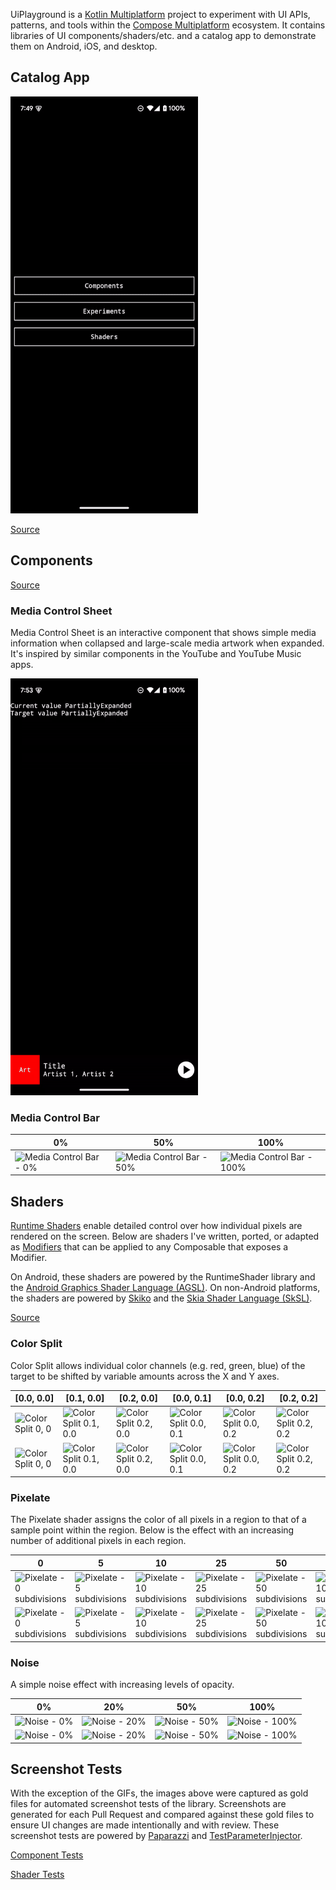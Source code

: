 UiPlayground is a [Kotlin Multiplatform](https://kotlinlang.org/docs/multiplatform.html) project to experiment with UI APIs, patterns, and tools within the [Compose Multiplatform](https://www.jetbrains.com/compose-multiplatform) ecosystem. It contains libraries of UI components/shaders/etc. and a catalog app to demonstrate them on Android, iOS, and desktop.

## Catalog App

![Media Control Sheet demo](docs/assets/app-demo-dark.gif)

[Source](app/src)

## Components

[Source](components/src)

### Media Control Sheet

Media Control Sheet is an interactive component that shows simple media information when collapsed and large-scale media artwork when expanded. It's inspired by similar components in the YouTube and YouTube Music apps.

![Media Control Sheet demo](docs/assets/mediacontrolsheet-demo-dark.gif)

### Media Control Bar

| 0% | 50% | 100% |
| -- | --- | ---- |
| ![Media Control Bar - 0%](https://media.githubusercontent.com/media/alexrdclement/UiPlayground/main/components/src/test/snapshots/images/com.alexrdclement.uiplayground.components_MediaControlBarTest_mediaControlBar[progress=0.0].png?raw=true) | ![Media Control Bar - 50%](<https://media.githubusercontent.com/media/alexrdclement/UiPlayground/main/components/src/test/snapshots/images/com.alexrdclement.uiplayground.components_MediaControlBarTest_mediaControlBar[progress=0.5].png?raw=true>) | ![Media Control Bar - 100%](<https://media.githubusercontent.com/media/alexrdclement/UiPlayground/main/components/src/test/snapshots/images/com.alexrdclement.uiplayground.components_MediaControlBarTest_mediaControlBar[progress=1.0].png?raw=true>) |

## Shaders

[Runtime Shaders](https://developer.android.com/reference/android/graphics/RuntimeShader) enable detailed control over how individual pixels are rendered on the screen. Below are shaders I've written, ported, or adapted as [Modifiers](https://developer.android.com/jetpack/compose/modifiers) that can be applied to any Composable that exposes a Modifier.

On Android, these shaders are powered by the RuntimeShader library and the [Android Graphics Shader Language (AGSL)](https://developer.android.com/develop/ui/views/graphics/agsl). On non-Android platforms, the shaders are powered by [Skiko](https://github.com/JetBrains/skiko) and the [Skia Shader Language (SkSL)](https://skia.org/docs/user/sksl/).

[Source](shaders/src)

### Color Split

Color Split allows individual color channels (e.g. red, green, blue) of the target to be shifted by variable amounts across the X and Y axes.

| [0.0, 0.0] | [0.1, 0.0] | [0.2, 0.0] | [0.0, 0.1] | [0.0, 0.2] | [0.2, 0.2] |
| ---------- | ---------- | ---------- | ---------- | ---------- | ---------- |
| ![Color Split 0, 0](<https://media.githubusercontent.com/media/alexrdclement/UiPlayground/main/shaders/src/test/snapshots/images/com.alexrdclement.uiplayground.shaders_ColorSplitTest_whiteCircle[(0.0,_0.0)].png?raw=true>) | ![Color Split 0.1, 0.0](<https://media.githubusercontent.com/media/alexrdclement/UiPlayground/main/shaders/src/test/snapshots/images/com.alexrdclement.uiplayground.shaders_ColorSplitTest_whiteCircle[(0.1,_0.0)].png?raw=true>) | ![Color Split 0.2, 0.0](<https://media.githubusercontent.com/media/alexrdclement/UiPlayground/main/shaders/src/test/snapshots/images/com.alexrdclement.uiplayground.shaders_ColorSplitTest_whiteCircle[(0.2,_0.0)].png?raw=true>) | ![Color Split 0.0, 0.1](<https://media.githubusercontent.com/media/alexrdclement/UiPlayground/main/shaders/src/test/snapshots/images/com.alexrdclement.uiplayground.shaders_ColorSplitTest_whiteCircle[(0.0,_0.1)].png?raw=true>) | ![Color Split 0.0, 0.2](<https://media.githubusercontent.com/media/alexrdclement/UiPlayground/main/shaders/src/test/snapshots/images/com.alexrdclement.uiplayground.shaders_ColorSplitTest_whiteCircle[(0.0,_0.2)].png?raw=true>) | ![Color Split 0.2, 0.2](<https://media.githubusercontent.com/media/alexrdclement/UiPlayground/main/shaders/src/test/snapshots/images/com.alexrdclement.uiplayground.shaders_ColorSplitTest_whiteCircle[(0.2,_0.2)].png?raw=true>) |
| ![Color Split 0, 0](<https://media.githubusercontent.com/media/alexrdclement/UiPlayground/main/shaders/src/test/snapshots/images/com.alexrdclement.uiplayground.shaders_ColorSplitTest_blackCircle[(0.0,_0.0)].png?raw=true>) | ![Color Split 0.1, 0.0](<https://media.githubusercontent.com/media/alexrdclement/UiPlayground/main/shaders/src/test/snapshots/images/com.alexrdclement.uiplayground.shaders_ColorSplitTest_blackCircle[(0.1,_0.0)].png?raw=true>) | ![Color Split 0.2, 0.0](<https://media.githubusercontent.com/media/alexrdclement/UiPlayground/main/shaders/src/test/snapshots/images/com.alexrdclement.uiplayground.shaders_ColorSplitTest_blackCircle[(0.2,_0.0)].png?raw=true>) | ![Color Split 0.0, 0.1](<https://media.githubusercontent.com/media/alexrdclement/UiPlayground/main/shaders/src/test/snapshots/images/com.alexrdclement.uiplayground.shaders_ColorSplitTest_blackCircle[(0.0,_0.1)].png?raw=true>) | ![Color Split 0.0, 0.2](<https://media.githubusercontent.com/media/alexrdclement/UiPlayground/main/shaders/src/test/snapshots/images/com.alexrdclement.uiplayground.shaders_ColorSplitTest_blackCircle[(0.0,_0.2)].png?raw=true>) | ![Color Split 0.2, 0.2](<https://media.githubusercontent.com/media/alexrdclement/UiPlayground/main/shaders/src/test/snapshots/images/com.alexrdclement.uiplayground.shaders_ColorSplitTest_blackCircle[(0.2,_0.2)].png?raw=true>) |

### Pixelate

The Pixelate shader assigns the color of all pixels in a region to that of a sample point within the region. Below is the effect with an increasing number of additional pixels in each region.

| 0 | 5 | 10 | 25 | 50 | 100 |
| - | - | -- | -- | -- | --- |
| ![Pixelate - 0 subdivisions](https://media.githubusercontent.com/media/alexrdclement/UiPlayground/main/shaders/src/test/snapshots/images/com.alexrdclement.uiplayground.shaders_PixelateTest_whiteCircle[subdivisions=0].png?raw=true) | ![Pixelate - 5 subdivisions](https://media.githubusercontent.com/media/alexrdclement/UiPlayground/main/shaders/src/test/snapshots/images/com.alexrdclement.uiplayground.shaders_PixelateTest_whiteCircle[subdivisions=5].png?raw=true) | ![Pixelate - 10 subdivisions](https://media.githubusercontent.com/media/alexrdclement/UiPlayground/main/shaders/src/test/snapshots/images/com.alexrdclement.uiplayground.shaders_PixelateTest_whiteCircle[subdivisions=10].png?raw=true) | ![Pixelate - 25 subdivisions](https://media.githubusercontent.com/media/alexrdclement/UiPlayground/main/shaders/src/test/snapshots/images/com.alexrdclement.uiplayground.shaders_PixelateTest_whiteCircle[subdivisions=25].png?raw=true) | ![Pixelate - 50 subdivisions](https://media.githubusercontent.com/media/alexrdclement/UiPlayground/main/shaders/src/test/snapshots/images/com.alexrdclement.uiplayground.shaders_PixelateTest_whiteCircle[subdivisions=50].png?raw=true) | ![Pixelate - 100 subdivisions](https://media.githubusercontent.com/media/alexrdclement/UiPlayground/main/shaders/src/test/snapshots/images/com.alexrdclement.uiplayground.shaders_PixelateTest_whiteCircle[subdivisions=100].png?raw=true) |
| ![Pixelate - 0 subdivisions](https://media.githubusercontent.com/media/alexrdclement/UiPlayground/main/shaders/src/test/snapshots/images/com.alexrdclement.uiplayground.shaders_PixelateTest_blackCircle[subdivisions=0].png?raw=true) | ![Pixelate - 5 subdivisions](https://media.githubusercontent.com/media/alexrdclement/UiPlayground/main/shaders/src/test/snapshots/images/com.alexrdclement.uiplayground.shaders_PixelateTest_blackCircle[subdivisions=5].png?raw=true) | ![Pixelate - 10 subdivisions](https://media.githubusercontent.com/media/alexrdclement/UiPlayground/main/shaders/src/test/snapshots/images/com.alexrdclement.uiplayground.shaders_PixelateTest_blackCircle[subdivisions=10].png?raw=true) | ![Pixelate - 25 subdivisions](https://media.githubusercontent.com/media/alexrdclement/UiPlayground/main/shaders/src/test/snapshots/images/com.alexrdclement.uiplayground.shaders_PixelateTest_blackCircle[subdivisions=25].png?raw=true) | ![Pixelate - 50 subdivisions](https://media.githubusercontent.com/media/alexrdclement/UiPlayground/main/shaders/src/test/snapshots/images/com.alexrdclement.uiplayground.shaders_PixelateTest_blackCircle[subdivisions=50].png?raw=true) | ![Pixelate - 100 subdivisions](https://media.githubusercontent.com/media/alexrdclement/UiPlayground/main/shaders/src/test/snapshots/images/com.alexrdclement.uiplayground.shaders_PixelateTest_blackCircle[subdivisions=100].png?raw=true) |

### Noise

A simple noise effect with increasing levels of opacity.

| 0% | 20% | 50% | 100% |
| -- | --- | --- | ---- |
| ![Noise - 0%](<https://media.githubusercontent.com/media/alexrdclement/UiPlayground/main/shaders/src/test/snapshots/images/com.alexrdclement.uiplayground.shaders_NoiseTest_whiteCircle[(0.0,_Monochrome)].png?raw=true>) | ![Noise - 20%](<https://media.githubusercontent.com/media/alexrdclement/UiPlayground/main/shaders/src/test/snapshots/images/com.alexrdclement.uiplayground.shaders_NoiseTest_whiteCircle[(0.2,_Monochrome)].png?raw=true>) | ![Noise - 50%](<https://media.githubusercontent.com/media/alexrdclement/UiPlayground/main/shaders/src/test/snapshots/images/com.alexrdclement.uiplayground.shaders_NoiseTest_whiteCircle[(0.5,_Monochrome)].png?raw=true>) | ![Noise - 100%](<https://media.githubusercontent.com/media/alexrdclement/UiPlayground/main/shaders/src/test/snapshots/images/com.alexrdclement.uiplayground.shaders_NoiseTest_whiteCircle[(1.0,_Monochrome)].png?raw=true>) |
| ![Noise - 0%](<https://media.githubusercontent.com/media/alexrdclement/UiPlayground/main/shaders/src/test/snapshots/images/com.alexrdclement.uiplayground.shaders_NoiseTest_blackCircle[(0.0,_Monochrome)].png?raw=true>) | ![Noise - 20%](<https://media.githubusercontent.com/media/alexrdclement/UiPlayground/main/shaders/src/test/snapshots/images/com.alexrdclement.uiplayground.shaders_NoiseTest_blackCircle[(0.2,_Monochrome)].png?raw=true>) | ![Noise - 50%](<https://media.githubusercontent.com/media/alexrdclement/UiPlayground/main/shaders/src/test/snapshots/images/com.alexrdclement.uiplayground.shaders_NoiseTest_blackCircle[(0.5,_Monochrome)].png?raw=true>) | ![Noise - 100%](<https://media.githubusercontent.com/media/alexrdclement/UiPlayground/main/shaders/src/test/snapshots/images/com.alexrdclement.uiplayground.shaders_NoiseTest_blackCircle[(1.0,_Monochrome)].png?raw=true>) |

## Screenshot Tests

With the exception of the GIFs, the images above were captured as gold files for automated screenshot tests of the library. Screenshots are generated for each Pull Request and compared against these gold files to ensure UI changes are made intentionally and with review. These screenshot tests are powered by [Paparazzi](https://github.com/cashapp/paparazzi) and [TestParameterInjector](https://github.com/google/TestParameterInjector).

[Component Tests](components/src/androidUnitTest/kotlin/com/alexrdclement/uiplayground/components)

[Shader Tests](shaders/src/androidUnitTest/kotlin/com/alexrdclement/uiplayground/shaders)
